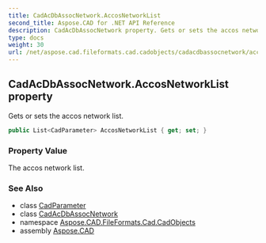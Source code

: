 ```yaml
---
title: CadAcDbAssocNetwork.AccosNetworkList
second_title: Aspose.CAD for .NET API Reference
description: CadAcDbAssocNetwork property. Gets or sets the accos network list
type: docs
weight: 30
url: /net/aspose.cad.fileformats.cad.cadobjects/cadacdbassocnetwork/accosnetworklist/
---
```

## CadAcDbAssocNetwork.AccosNetworkList property

Gets or sets the accos network list.

```csharp
public List<CadParameter> AccosNetworkList { get; set; }
```

### Property Value

The accos network list.

### See Also

* class [CadParameter](../../../aspose.cad.fileformats.cad.cadparameters/cadparameter/)
* class [CadAcDbAssocNetwork](../)
* namespace [Aspose.CAD.FileFormats.Cad.CadObjects](../../cadacdbassocnetwork/)
* assembly [Aspose.CAD](../../../)


